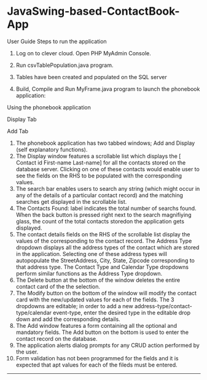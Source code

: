 # JavaSwing-based-ContactBook-App

User Guide
 Steps to run the application

1.	Log on to clever cloud. Open PHP MyAdmin Console.
 

2.	Run csvTablePopulation.java program.
 
3.	Tables have been created and populated on the SQL server
 

4.	Build, Compile and Run MyFrame.java program to launch the phonebook application:
 
 







Using the phonebook application

 
Display Tab
 
Add Tab

1.	The phonebook application has two tabbed windows; Add and Display (self explanatory functions).
2.	The Display window features a scrollable list which displays the [ Contact id  First-name Last-name] for all the contacts stored on the database server. Clicking on one of these contacts would enable user to see the fields on the RHS to be populated with the corresponding values.
3.	The search bar enables users to search any string (which might occur in any of the details of a particular contact record) and the matching searches get displayed in the scrollable list.
4.	The Contacts Found: label indicates the total number of searchs found. When the back button is pressed right next to the search magnifiying glass, the count of the total contacts storedon the application gets displayed.
5.	The contact details fields on the RHS of the scrollable list display the values of the  corresponding to the contact record.
 The Address Type dropdown displays all the address types of the contact which are stored in the application. Selecting one of these address types will autopopulate the StreetAddress, City, State, Zipcode corresponding to that address type.
The Contact Type and Calendar Type  dropdowns perform similar functions as the Address Type dropdown.
6.	The Delete button at the bottom of the window deletes the entire contact card of the the selection. 
7.	The Modify button on the bottom of the window will modify the contact card with the new/updated values for each of the fields. The 3 dropdowns are editable; in order to add a new address-type/contact-type/calendar event-type, enter the desired type in the editable drop down and add the corresponding details. 
8.	The Add window features a form containing all the optional and mandatory fields. The Add button on the bottom is used to enter the contact record on the database. 
9.	The application alerts dialog prompts for any CRUD action performed by the user. 
10.	 Form validation has not been programmed for the fields and it is expected that apt values for each of the fileds must be entered.



***
